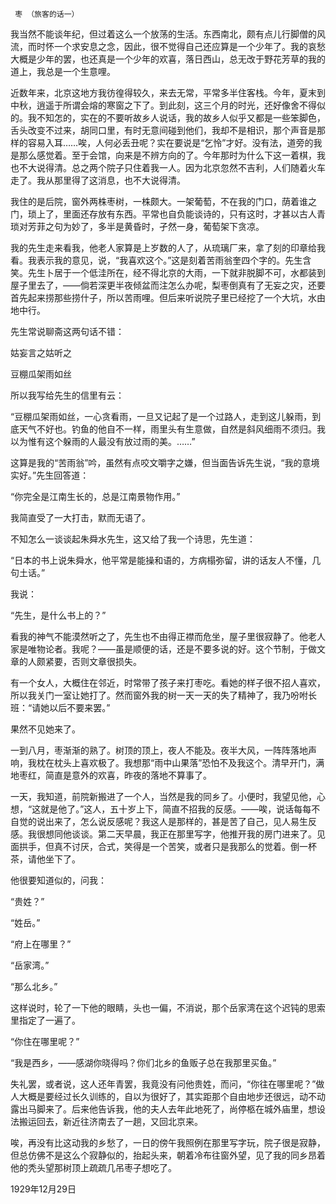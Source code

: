      枣 （旅客的话一） 

   我当然不能谈年纪，但过着这么一个放荡的生活。东西南北，颇有点儿行脚僧的风流，而时怀一个求安息之念，因此，很不觉得自己还应算是一个少年了。我的哀愁大概是少年的罢，也还真是一个少年的欢喜，落日西山，总无改于野花芳草的我的道上，我总是一个生意哩。

   近数年来，北京这地方我彷徨得较久，来去无常，平常多半住客栈。今年，夏末到中秋，逍遥于所谓会熔的寒窗之下了。到此刻，这三个月的时光，还好像舍不得似的。我不知怎的，实在的不要听故乡人说话，我的故乡人似乎又都是一些笨脚色，舌头改变不过来，胡同口里，有时无意间碰到他们，我却不是相识，那个声音是那样的容易入耳……唉，人何必丢丑呢？实在要说是“乞怜”才好。没有法，道旁的我是那么感觉着。至于会馆，向来是不辨方向的了。今年那时为什么下这一着棋，我也不大说得清。总之两个院子只住着我一人。因为北京忽然不吉利，人们随着火车走了。我从那里得了这消息，也不大说得清。

   我住的是后院，窗外两株枣树，一株颇大。一架葡萄，不在我的门口，荫着谁之门，琐上了，里面还存放有东西。平常也自负能谈诗的，只有这时，才甚以古人青琐对芳菲之句为妙了，多半是黄昏时，孑然一身，葡萄架下贪凉。

   我的先生走来看我，他老人家算是上岁数的人了，从琉璃厂来，拿了刻的印章给我看。我表示我的意见，说，“我喜欢这个。”这是刻着苦雨翁奎四个字的。先生含笑。先生卜居于一个低洼所在，经不得北京的大雨，一下就非脱脚不可，水都装到屋子里去了，——倘若深更半夜倾盆而注怎么办呢，梨枣倒真有了无妄之灾，还要首先起来捞那些捞什子，所以苦雨哩。但后来听说院子里已经挖了一个大坑，水由地中行。

   先生常说聊斋这两句话不错：

   姑妄言之姑听之

   豆棚瓜架雨如丝

   所以我写给先生的信里有云：

   “豆棚瓜架雨如丝，一心贪看雨，一旦又记起了是一个过路人，走到这儿躲雨，到底天气不好也。钓鱼的他自不一样，雨里头有生意做，自然是斜风细雨不须归。我以为惟有这个躲雨的人最没有放过雨的美。……”

   这算是我的“苦雨翁”吟，虽然有点咬文嚼字之嫌，但当面告诉先生说，“我的意境实好。”先生回答道：

   “你完全是江南生长的，总是江南景物作用。”

   我简直受了一大打击，默而无语了。

   不知怎么一谈谈起朱舜水先生，这又给了我一个诗思，先生道：

   “日本的书上说朱舜水，他平常是能操和语的，方病榻弥留，讲的话友人不懂，几句土话。”

   我说：

   “先生，是什么书上的？”

   看我的神气不能漠然听之了，先生也不由得正襟而危坐，屋子里很寂静了。他老人家是唯物论者。我呢？——虽是顺便的话，还是不要多说的好。这个节制，于做文章的人颇紧要，否则文章很损失。

   有一个女人，大概住在邻近，时常带了孩子来打枣吃。看她的样子很不招人喜欢，所以我关门一室让她打了。然而窗外我的树一天一天的失了精神了，我乃吩咐长班：“请她以后不要来罢。”

   果然不见她来了。

   一到八月，枣渐渐的熟了。树顶的顶上，夜人不能及。夜半大风，一阵阵落地声响，我枕在枕头上喜欢极了。我想那“雨中山果落”恐怕不及我这个。清早开门，满地枣红，简直是意外的欢喜，昨夜的落地不算事了。

   一天，我知道，前院新搬进了一个人，当然是我的同乡了。小便时，我望见他，心想，“这就是他了。”这人，五十岁上下，简直不招我的反感。——唉，说话每每不自觉的说出来了，怎么说反感呢？我这人是那样的，甚是苦了自己，见人易生反感。我很想同他谈谈。第二天早晨，我正在那里写字，他推开我的房门进来了。见面拱手，但真不讨厌，合式，笑得是一个苦笑，或者只是我那么的觉着。倒一杯茶，请他坐下了。

   他很要知道似的，问我：

   “贵姓？”

   “姓岳。”

   “府上在哪里？”

   “岳家湾。”

   “那么北乡。”

   这样说时，轮了一下他的眼睛，头也一偏，不消说，那个岳家湾在这个迟钝的思索里指定了一遍了。

   “你住在哪里呢？”

   “我是西乡，——感湖你晓得吗？你们北乡的鱼贩子总在我那里买鱼。”

   失礼罢，或者说，这人还年青罢，我竟没有问他贵姓，而问，“你往在哪里呢？”做人大概是要经过长久训练的，自以为很好了，其实距那个自由地步还很远，动不动露出马脚来了。后来他告诉我，他的夫人去年此地死了，尚停柩在城外庙里，想设法搬运回去，新近往济南去了一趟，又回北京来。

   唉，再没有比这动我的乡愁了，一日的傍午我照例在那里写字玩，院子很是寂静，但总仿佛不是这么个寂静似的，抬起头来，朝着冷布往窗外望，见了我的同乡昂着他的秃头望那树顶上疏疏几吊枣子想吃了。

   1929年12月29日 

